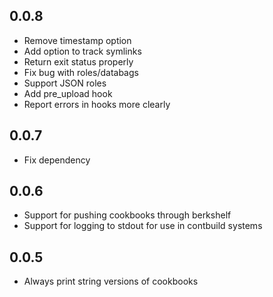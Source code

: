 ## 0.0.8
* Remove timestamp option
* Add option to track symlinks
* Return exit status properly
* Fix bug with roles/databags
* Support JSON roles
* Add pre_upload hook
* Report errors in hooks more clearly

## 0.0.7
* Fix dependency

## 0.0.6
* Support for pushing cookbooks through berkshelf
* Support for logging to stdout for use in contbuild systems

## 0.0.5
* Always print string versions of cookbooks
